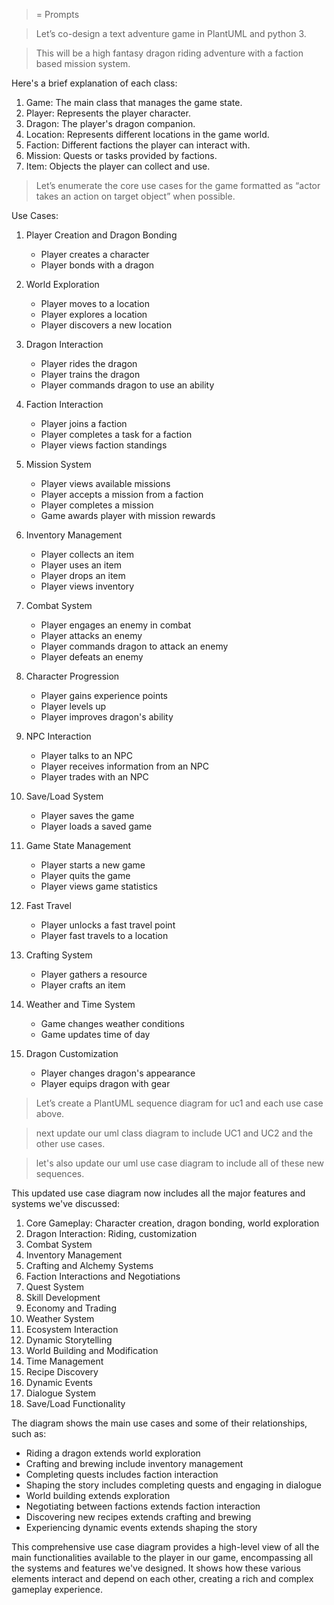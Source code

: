 > = Prompts

>Let’s co-design a text adventure game in PlantUML and python 3.​​​​​​​​​​​​​​​​

>This will be a high fantasy dragon riding adventure with a faction based mission system​​​​​​​​​​​​​​​​.


Here's a brief explanation of each class:

1. Game: The main class that manages the game state.
2. Player: Represents the player character.
3. Dragon: The player's dragon companion.
4. Location: Represents different locations in the game world.
5. Faction: Different factions the player can interact with.
6. Mission: Quests or tasks provided by factions.
7. Item: Objects the player can collect and use.

> Let’s enumerate the core use cases for the game​​​​​​​​​​​​​​​​ formatted as “actor takes an action on target object” when possible​​​​​​​​​​​​​​​​.

Use Cases:

1. Player Creation and Dragon Bonding
   - Player creates a character
   - Player bonds with a dragon

2. World Exploration
   - Player moves to a location
   - Player explores a location
   - Player discovers a new location

3. Dragon Interaction
   - Player rides the dragon
   - Player trains the dragon
   - Player commands dragon to use an ability

4. Faction Interaction
   - Player joins a faction
   - Player completes a task for a faction
   - Player views faction standings

5. Mission System
   - Player views available missions
   - Player accepts a mission from a faction
   - Player completes a mission
   - Game awards player with mission rewards

6. Inventory Management
   - Player collects an item
   - Player uses an item
   - Player drops an item
   - Player views inventory

7. Combat System
   - Player engages an enemy in combat
   - Player attacks an enemy
   - Player commands dragon to attack an enemy
   - Player defeats an enemy

8. Character Progression
   - Player gains experience points
   - Player levels up
   - Player improves dragon's ability

9. NPC Interaction
   - Player talks to an NPC
   - Player receives information from an NPC
   - Player trades with an NPC

10. Save/Load System
    - Player saves the game
    - Player loads a saved game

11. Game State Management
    - Player starts a new game
    - Player quits the game
    - Player views game statistics

12. Fast Travel
    - Player unlocks a fast travel point
    - Player fast travels to a location

13. Crafting System
    - Player gathers a resource
    - Player crafts an item

14. Weather and Time System
    - Game changes weather conditions
    - Game updates time of day

15. Dragon Customization
    - Player changes dragon's appearance
    - Player equips dragon with gear

> Let’s create a PlantUML sequence diagram for uc1​​ and each use case above.

> next update our uml class diagram to include UC1 and UC2​​​​​ and the other use cases.

> let's also update our uml use case diagram to include all of these new sequences.

This updated use case diagram now includes all the major features and systems we've discussed:

1. Core Gameplay: Character creation, dragon bonding, world exploration
2. Dragon Interaction: Riding, customization
3. Combat System
4. Inventory Management
5. Crafting and Alchemy Systems
6. Faction Interactions and Negotiations
7. Quest System
8. Skill Development
9. Economy and Trading
10. Weather System
11. Ecosystem Interaction
12. Dynamic Storytelling
13. World Building and Modification
14. Time Management
15. Recipe Discovery
16. Dynamic Events
17. Dialogue System
18. Save/Load Functionality

The diagram shows the main use cases and some of their relationships, such as:
- Riding a dragon extends world exploration
- Crafting and brewing include inventory management
- Completing quests includes faction interaction
- Shaping the story includes completing quests and engaging in dialogue
- World building extends exploration
- Negotiating between factions extends faction interaction
- Discovering new recipes extends crafting and brewing
- Experiencing dynamic events extends shaping the story

This comprehensive use case diagram provides a high-level view of all the main functionalities available to the player in our game, encompassing all the systems and features we've designed. It shows how these various elements interact and depend on each other, creating a rich and complex gameplay experience.


